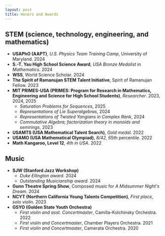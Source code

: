 ```yaml
---
layout: post
title: Honors and Awards
---
```


## STEM (science, technology, engineering, and mathematics)

- **USAPhO (AAPT)**, *U.S. Physics Team Training Camp*, University of Maryland. 2024
- **S.-T. Yau High School Science Award**, *USA Bronze Medalist in Mathematics*. 2024
- **WSS**, World Science Scholar. 2024
- **The Spirit of Ramanujan STEM Talent Initiative**, Spirit of Ramanujan Fellow. 2023
- **MIT PRIMES-USA (PRIMES: Program for Research in Mathematics, Engineering and Science for High School Students)**, *Researcher*. 2023, 2024, 2025
  - *Saturation Problems for Sequences*, 2025
  - *Representations of Lie Superalgebras*, 2024
  - *Representations of Twisted Yangians in Complex Rank*, 2024
  - *Commutative Algebra; factorization theory in monoids and semirings*, 2023  
- **USAMTS (USA Mathematical Talent Search)**, *Gold medal*. 2022
- **USAMO (USA Mathematical Olympiad)**, *8/42*, 65th percentile. 2022
- **Math Kangaroo, Level 12**, *4th in USA*. 2022


## Music

- **SJW (Stanford Jazz Workshop)**
  - *Duke Ellington award*. 2024
  - *Outstanding Musicianship award*. 2024
- **Gunn Theatre Spring Show**, Composed music for *A Midsummer Night's Dream*. 2024
- **NCYT (Northern California Young Talents Competition)**, *First place, solo violin*. 2023
- **GSYO (Golden State Youth Orchestra)**
  - *First violin and asst. Concertmaster*, Camilla-Kolchinsky Orchestra. 2022
  - *First violin and Concertmaster*, Chamber Players Orchestra. 2021
  - *First violin and Concertmaster*, Camerata Orchestra. 2020
